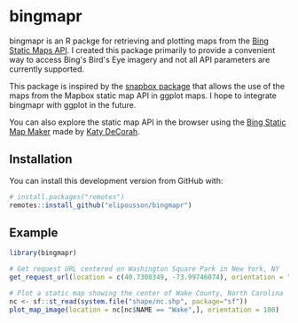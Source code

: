 
# bingmapr

<!-- badges: start -->
<!-- badges: end -->

bingmapr is an R packge for retrieving and plotting maps from the [Bing Static Maps API](). I created this package primarily to provide a convenient way to access Bing's Bird's Eye imagery and not all API parameters are currently supported.

This package is inspired by the [snapbox package](https://github.com/anthonynorth/snapbox/) that allows the use of the maps from the Mapbox static map API in ggplot maps. I hope to integrate bingmapr with ggplot in the future.

You can also explore the static map API in the browser using the [Bing Static Map Maker](https://staticmapmaker.com/bing/) made by [Katy DeCorah](https://katydecorah.com/).

## Installation

You can install this development version from GitHub with:

``` r
# install.packages("remotes")
remotes::install_github("elipousson/bingmapr")
```

## Example

``` r
library(bingmapr)

# Get request URL centered on Washington Square Park in New York, NY
get_request_url(location = c(40.7308349, -73.99746074), orientation = "W")

# Plot a static map showing the center of Wake County, North Carolina
nc <- sf::st_read(system.file("shape/nc.shp", package="sf"))
plot_map_image(location = nc[nc$NAME == "Wake",], orientation = 180)
```

